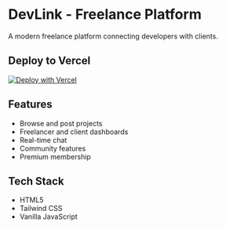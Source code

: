 # DevLink - Freelance Platform

A modern freelance platform connecting developers with clients.

## Deploy to Vercel

[![Deploy with Vercel](https://vercel.com/button)](https://vercel.com/new/clone?repository-url=https://github.com/Loafer000/devlink)

## Features

- Browse and post projects
- Freelancer and client dashboards
- Real-time chat
- Community features
- Premium membership

## Tech Stack

- HTML5
- Tailwind CSS
- Vanilla JavaScript
